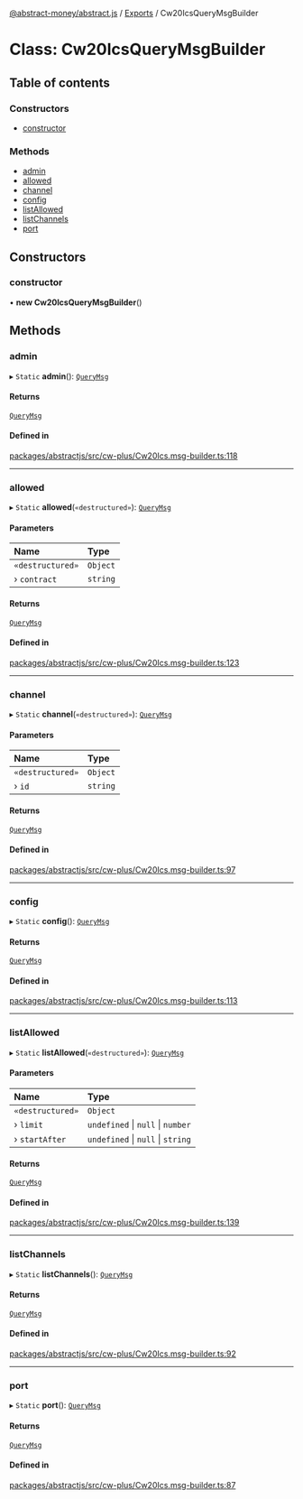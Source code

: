 [@abstract-money/abstract.js](../README.md) / [Exports](../modules.md) / Cw20IcsQueryMsgBuilder

# Class: Cw20IcsQueryMsgBuilder

## Table of contents

### Constructors

- [constructor](Cw20IcsQueryMsgBuilder.md#constructor)

### Methods

- [admin](Cw20IcsQueryMsgBuilder.md#admin)
- [allowed](Cw20IcsQueryMsgBuilder.md#allowed)
- [channel](Cw20IcsQueryMsgBuilder.md#channel)
- [config](Cw20IcsQueryMsgBuilder.md#config)
- [listAllowed](Cw20IcsQueryMsgBuilder.md#listallowed)
- [listChannels](Cw20IcsQueryMsgBuilder.md#listchannels)
- [port](Cw20IcsQueryMsgBuilder.md#port)

## Constructors

### constructor

• **new Cw20IcsQueryMsgBuilder**()

## Methods

### admin

▸ `Static` **admin**(): [`QueryMsg`](../modules/Cw20IcsTypes.md#querymsg)

#### Returns

[`QueryMsg`](../modules/Cw20IcsTypes.md#querymsg)

#### Defined in

[packages/abstractjs/src/cw-plus/Cw20Ics.msg-builder.ts:118](https://github.com/AbstractSDK/frontend/blob/07410073/packages/abstractjs/src/cw-plus/Cw20Ics.msg-builder.ts#L118)

___

### allowed

▸ `Static` **allowed**(`«destructured»`): [`QueryMsg`](../modules/Cw20IcsTypes.md#querymsg)

#### Parameters

| Name | Type |
| :------ | :------ |
| `«destructured»` | `Object` |
| › `contract` | `string` |

#### Returns

[`QueryMsg`](../modules/Cw20IcsTypes.md#querymsg)

#### Defined in

[packages/abstractjs/src/cw-plus/Cw20Ics.msg-builder.ts:123](https://github.com/AbstractSDK/frontend/blob/07410073/packages/abstractjs/src/cw-plus/Cw20Ics.msg-builder.ts#L123)

___

### channel

▸ `Static` **channel**(`«destructured»`): [`QueryMsg`](../modules/Cw20IcsTypes.md#querymsg)

#### Parameters

| Name | Type |
| :------ | :------ |
| `«destructured»` | `Object` |
| › `id` | `string` |

#### Returns

[`QueryMsg`](../modules/Cw20IcsTypes.md#querymsg)

#### Defined in

[packages/abstractjs/src/cw-plus/Cw20Ics.msg-builder.ts:97](https://github.com/AbstractSDK/frontend/blob/07410073/packages/abstractjs/src/cw-plus/Cw20Ics.msg-builder.ts#L97)

___

### config

▸ `Static` **config**(): [`QueryMsg`](../modules/Cw20IcsTypes.md#querymsg)

#### Returns

[`QueryMsg`](../modules/Cw20IcsTypes.md#querymsg)

#### Defined in

[packages/abstractjs/src/cw-plus/Cw20Ics.msg-builder.ts:113](https://github.com/AbstractSDK/frontend/blob/07410073/packages/abstractjs/src/cw-plus/Cw20Ics.msg-builder.ts#L113)

___

### listAllowed

▸ `Static` **listAllowed**(`«destructured»`): [`QueryMsg`](../modules/Cw20IcsTypes.md#querymsg)

#### Parameters

| Name | Type |
| :------ | :------ |
| `«destructured»` | `Object` |
| › `limit` | `undefined` \| ``null`` \| `number` |
| › `startAfter` | `undefined` \| ``null`` \| `string` |

#### Returns

[`QueryMsg`](../modules/Cw20IcsTypes.md#querymsg)

#### Defined in

[packages/abstractjs/src/cw-plus/Cw20Ics.msg-builder.ts:139](https://github.com/AbstractSDK/frontend/blob/07410073/packages/abstractjs/src/cw-plus/Cw20Ics.msg-builder.ts#L139)

___

### listChannels

▸ `Static` **listChannels**(): [`QueryMsg`](../modules/Cw20IcsTypes.md#querymsg)

#### Returns

[`QueryMsg`](../modules/Cw20IcsTypes.md#querymsg)

#### Defined in

[packages/abstractjs/src/cw-plus/Cw20Ics.msg-builder.ts:92](https://github.com/AbstractSDK/frontend/blob/07410073/packages/abstractjs/src/cw-plus/Cw20Ics.msg-builder.ts#L92)

___

### port

▸ `Static` **port**(): [`QueryMsg`](../modules/Cw20IcsTypes.md#querymsg)

#### Returns

[`QueryMsg`](../modules/Cw20IcsTypes.md#querymsg)

#### Defined in

[packages/abstractjs/src/cw-plus/Cw20Ics.msg-builder.ts:87](https://github.com/AbstractSDK/frontend/blob/07410073/packages/abstractjs/src/cw-plus/Cw20Ics.msg-builder.ts#L87)
